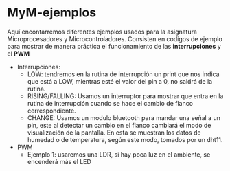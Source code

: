# MyM-ejemplos
Aquí encontarremos diferentes ejemplos usados para la asignatura Microprocesadores y Microcontroladores.
Consisten en codigos de ejemplo para mostrar de manera práctica el funcionamiento de las **interrupciones** y el **PWM**
- Interrupciones:
  - LOW: tendremos en la rutina de interrupción un print que nos indica que está a LOW, mientras esté el valor del pin a 0, no saldrá de la rutina.
  - RISING/FALLING: Usamos un interruptor para mostrar que entra en la rutina de interrupción cuando se hace el cambio de flanco cerrespondiente.
  - CHANGE: Usamos un modulo bluetooth para mandar una señal a un pin, este al detectar un cambio en el flanco cambiará el modo de visualización de la pantalla. En esta se muestran los datos de humedad o de temperatura, según este modo, tomados por un dht11.
- PWM
  - Ejemplo 1: usaremos una LDR, si hay poca luz en el ambiente, se encenderá más el LED
